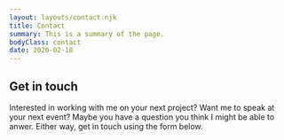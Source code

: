 ```yaml
---
layout: layouts/contact.njk
title: Contact
summary: This is a summary of the page.
bodyClass: contact
date: 2020-02-18
---
```


## Get in touch

Interested in working with me on your next project? Want me to speak at your next event? Maybe you have a question you think I might be able to anwer. Either way, get in touch using the form below.
